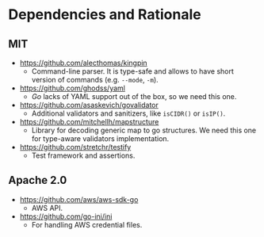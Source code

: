 # Dependencies and Rationale

## MIT

- https://github.com/alecthomas/kingpin
  - Command-line parser. It is type-safe and allows to have short version of commands (e.g. `--mode`, `-m`).
- https://github.com/ghodss/yaml
  - *Go* lacks of YAML support out of the box, so we need this one.
- https://github.com/asaskevich/govalidator
  - Additional validators and sanitizers, like `isCIDR()` or `isIP()`.
- https://github.com/mitchellh/mapstructure
  - Library for decoding generic map to go structures. We need this one for type-aware validators implementation.
- https://github.com/stretchr/testify
  - Test framework and assertions.

## Apache 2.0

- https://github.com/aws/aws-sdk-go
  - AWS API.
- https://github.com/go-ini/ini
  - For handling AWS credential files.
